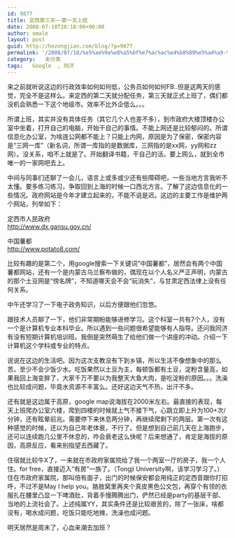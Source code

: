 ```yaml
---
id: 9877
title: 定西第三天——第一天上班
date: 2008-07-18T20:18:00+00:00
author: omale
layout: post
guid: http://hezongjian.com/blog/?p=9877
permalink: '/2008/07/18/%e5%ae%9a%e8%a5%bf%e7%ac%ac%e4%b8%89%e5%a4%a9-%e7%ac%ac%e4%b8%80%e5%a4%a9%e4%b8%8a%e7%8f%ad/'
category:   未分类  
tags:   Google  , 同济
---
```

来之前就听说这边的行政效率如何如何低，公务员如何如何FB..但是这两天的感觉，完全不是这样么。来定西的第二天就分配任务，第三天就正式上班了，偶们都没机会熟悉一下这个地级市。效率不比外企低么。。。

所谓上班，其实并没有具体任务（其它几个人也差不多），到市政府大楼顶楼办公室中坐着，打开自己的电脑，开始干自己的事情。不能上网还是比较郁闷的。所谓信息化办公室，为啥连公网都不能上？只能上内网，原因是为了保密，保密内容是“三网一库”（新名词，所谓一库指的是数据库，三网指的是xx网，yy网和zz网）。没关系，咱不上就是了。开始翻译书籍，干自己的活。要上网么，就到全市唯一的一家网吧去上。

中间与同事们还聊了一会儿，语言上或多或少还有些障碍吧，一些当地方言我听不太懂。要多练习练习，争取回到上海的时候一口西北方言。了解了这边信息化的一些情况。政府网站是今年才建立起来的，不能不说是迟。这边的主要工作是维护两个网站，列举如下：

定西市人民政府  
<http://www.dx.gansu.gov.cn/>

中国薯都  
<http://www.potato8.com/>

比较有趣的是第二个，用google搜索一下关键词“中国薯都”，居然会有两个中国薯都网站，还有一个是内蒙古乌兰察布做的，偶现在以个人名义严正声明，内蒙古的那个土豆网是“傍名牌”，不知道哪天会不会“玩消失”，与甘肃定西法律上没有任何关系。

中午还学习了一下电子政务知识，以后方便跟他们忽悠。

跟技术人员聊了一下，他们非常期盼能够进修学习。这个科室一共有7个人，没有一个是计算机专业本科毕业。所以遇到一些问题很希望能够有人指导。还问我同济有没有短期计算机培训班。我倒是突然萌生了给他们做一个讲座的冲动。介绍一下计算机这个学科或专业的特点。

说说在这边的生活吧。因为这次支教没有下到乡镇，所以生活不像想象中的那么苦。至少不会少饭少水。吃饭果然以土豆为主，每顿饭都有土豆，淀粉含量高，如果我回上海变胖了，大家千万不要以为我整天大鱼大肉，是吃淀粉的原因。。。洗澡也比较成问题，毕竟水资源不丰富么。还好这边天气不热，出汗不多。

还有就是这边属于高原，google map说海拔在2000米左右。最直接的表现，每天上班爬办公室六楼，爬到四楼的时候就上气不接下气，心跳立即上升为100+次/分钟，还有眩晕前兆。需要停下来休息两分钟，再继续爬剩下的两层。第一次有这种感觉的时候，还以为自己年老体衰，不行了。但是想到自己前几天在上海跑步，还可以连续跑几公里不休息的，咋会衰老这么快呢？后来想通了，肯定是海拔的原因，高原反应，看来别指望去西藏了。

住宿就比较牛X了，一来就在市政府家属院给了我一个两室一厅的房子，我一个人住。for free，直接迈入“有房”一族了。（Tongji University啊，该学习学习了。）住在市政府家属院，那叫倍有面子，出门的时候保安都会用纯正的定西音跟你打招呼，不过不是May I help you。胳肢窝里再夹个真皮黑色公文包，再穿个有领的衣服扎在腰里凸显一下啤酒肚，背着手慢腾腾出门，俨然已经是party的基层干部、当地的上流社会了。上述纯属YY，其实条件还是比较艰苦的，除了一张床，啥都没有，喝水成问题，吃饭只能吃地摊，洗澡也成问题。

明天居然是周末了，心血来潮去加班？